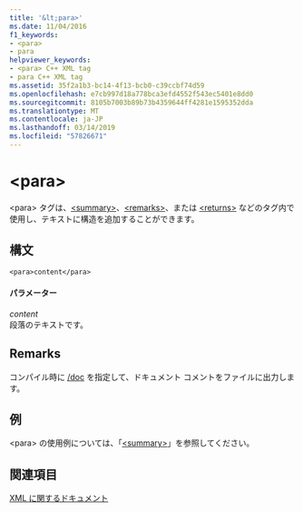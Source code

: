 ```yaml
---
title: '&lt;para>'
ms.date: 11/04/2016
f1_keywords:
- <para>
- para
helpviewer_keywords:
- <para> C++ XML tag
- para C++ XML tag
ms.assetid: 35f2a1b3-bc14-4f13-bcb0-c39ccbf74d59
ms.openlocfilehash: e7cb997d18a778bca3efd4552f543ec5401e8dd0
ms.sourcegitcommit: 8105b7003b89b73b4359644ff4281e1595352dda
ms.translationtype: MT
ms.contentlocale: ja-JP
ms.lasthandoff: 03/14/2019
ms.locfileid: "57826671"
---
```

# <a name="ltparagt"></a>&lt;para&gt;

\<para> タグは、[\<summary>](summary-visual-cpp.md)、[\<remarks>](remarks-visual-cpp.md)、または [\<returns>](returns-visual-cpp.md) などのタグ内で使用し、テキストに構造を追加することができます。

## <a name="syntax"></a>構文

```
<para>content</para>
```

#### <a name="parameters"></a>パラメーター

*content*<br/>
段落のテキストです。

## <a name="remarks"></a>Remarks

コンパイル時に [/doc](doc-process-documentation-comments-c-cpp.md) を指定して、ドキュメント コメントをファイルに出力します。

## <a name="example"></a>例

\<para> の使用例については、「[\<summary>](summary-visual-cpp.md)」を参照してください。

## <a name="see-also"></a>関連項目

[XML に関するドキュメント](xml-documentation-visual-cpp.md)